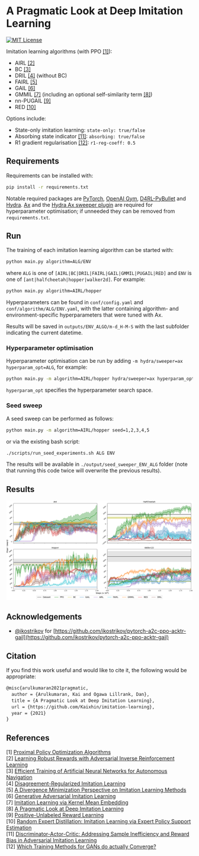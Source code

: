 # A Pragmatic Look at Deep Imitation Learning

[![MIT License](https://img.shields.io/badge/license-MIT-blue.svg)](LICENSE.md)

Imitation learning algorithms (with PPO [[1]](#references)):

- AIRL [[2]](#references)
- BC [[3]](#references)
- DRIL [[4]](#references) (without BC)
- FAIRL [[5]](#references)
- GAIL [[6]](#references)
- GMMIL [[7]](#references) (including an optional self-similarity term [[8]](#references))
- nn-PUGAIL [[9]](#references)
- RED [[10]](#references)

Options include:

- State-only imitation learning: `state-only: true/false`
- Absorbing state indicator [[11]](#references): `absorbing: true/false`
- R1 gradient regularisation [[12]](#references): `r1-reg-coeff: 0.5`

## Requirements

Requirements can be installed with:
```sh
pip install -r requirements.txt
```
Notable required packages are [PyTorch](https://pytorch.org/), [OpenAI Gym](https://gym.openai.com/), [D4RL-PyBullet](https://github.com/takuseno/d4rl-pybullet) and [Hydra](https://hydra.cc/). [Ax](https://ax.dev/) and the [Hydra Ax sweeper plugin](https://hydra.cc/docs/next/plugins/ax_sweeper/) are required for hyperparameter optimisation; if unneeded they can be removed from `requirements.txt`.

## Run

The training of each imitation learning algorithm can be started with:
```sh
python main.py algorithm=ALG/ENV
```
where `ALG` is one of `[AIRL|BC|DRIL|FAIRL|GAIL|GMMIL|PUGAIL|RED]` and `ENV` is one of `[ant|halfcheetah|hopper|walker2d]`. For example:
```sh
python main.py algorithm=AIRL/hopper
```

Hyperparameters can be found in `conf/config.yaml` and `conf/algorithm/ALG/ENV.yaml`, with the latter containing algorithm- and environment-specific hyperparameters that were tuned with Ax.

Results will be saved in `outputs/ENV_ALGO/m-d_H-M-S` with the last subfolder indicating the current datetime.

### Hyperparameter optimisation

Hyperparameter optimisation can be run by adding `-m hydra/sweeper=ax hyperparam_opt=ALG`, for example:
```sh
python main.py -m algorithm=AIRL/hopper hydra/sweeper=ax hyperparam_opt=AIRL 
```
`hyperparam_opt` specifies the hyperparameter search space.

### Seed sweep

A seed sweep can be performed as follows:
```sh
python main.py -m algorithm=AIRL/hopper seed=1,2,3,4,5 
```
or via the existing bash script:
```sh
./scripts/run_seed_experiments.sh ALG ENV
```

The results will be available in `./output/seed_sweeper_ENV_ALG` folder (note that running this code twice will overwrite the previous results).

## Results

![PyBullet results](figures/pybullet.png) 

## Acknowledgements

- [@ikostrikov](https://github.com/ikostrikov) for [https://github.com/ikostrikov/pytorch-a2c-ppo-acktr-gail](https://github.com/ikostrikov/pytorch-a2c-ppo-acktr-gail)

## Citation

If you find this work useful and would like to cite it, the following would be appropriate:

```tex
@misc{arulkumaran2021pragmatic,
  author = {Arulkumaran, Kai and Ogawa Lillrank, Dan},
  title = {A Pragmatic Look at Deep Imitation Learning},
  url = {https://github.com/Kaixhin/imitation-learning},
  year = {2021}
}
```

## References

[1] [Proximal Policy Optimization Algorithms](https://arxiv.org/abs/1707.06347)  
[2] [Learning Robust Rewards with Adversarial Inverse Reinforcement Learning](https://arxiv.org/abs/1710.11248)  
[3] [Efficient Training of Artificial Neural Networks for Autonomous Navigation](https://www.mitpressjournals.org/doi/abs/10.1162/neco.1991.3.1.88?journalCode=neco)  
[4] [Disagreement-Regularized Imitation Learning](https://openreview.net/forum?id=rkgbYyHtwB)  
[5] [A Divergence Minimization Perspective on Imitation Learning Methods](https://arxiv.org/abs/1911.02256)  
[6] [Generative Adversarial Imitation Learning](https://arxiv.org/abs/1606.03476)  
[7] [Imitation Learning via Kernel Mean Embedding](https://www.aaai.org/ocs/index.php/AAAI/AAAI18/paper/viewPaper/16807)  
[8] [A Pragmatic Look at Deep Imitation Learning](https://github.com/Kaixhin/imitation-learning)  
[9] [Positive-Unlabeled Reward Learning](https://arxiv.org/abs/1911.00459)  
[10] [Random Expert Distillation: Imitation Learning via Expert Policy Support Estimation](https://arxiv.org/abs/1905.06750)  
[11] [Discriminator-Actor-Critic: Addressing Sample Inefficiency and Reward Bias in Adversarial Imitation Learning](https://arxiv.org/abs/1809.02925)  
[12] [Which Training Methods for GANs do actually Converge?](https://arxiv.org/abs/1801.04406)  
